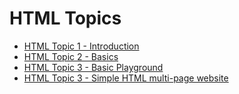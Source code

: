 # HTML Topics

- [HTML Topic 1 - Introduction](https://github.com/macoto00/Frontend-Developer-Code-Lessons/tree/main/HTML%20Topics/Topics/Topic%201)
- [HTML Topic 2 - Basics](https://github.com/macoto00/Frontend-Developer-Code-Lessons/tree/main/HTML%20Topics/Topics/Topic%202)
- [HTML Topic 3 - Basic Playground](https://github.com/macoto00/Frontend-Developer-Code-Lessons/tree/main/HTML%20Topics/Topics/Topic%203)
- [HTML Topic 3 - Simple HTML multi-page website](https://github.com/macoto00/Frontend-Developer-Code-Lessons/tree/main/HTML%20Topics/Topics/Topic%204)


